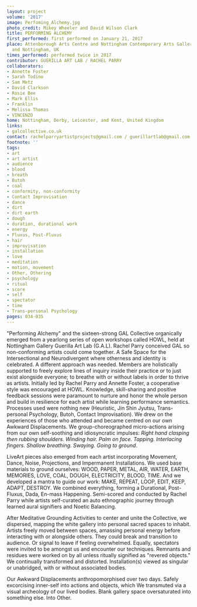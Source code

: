 ```yaml
---
layout: project
volume: '2017'
image: Perfoming_Alchemy.jpg
photo_credit: Mikey Wheeler and David Wilson Clark
title: PERFORMING ALCHEMY
first_performed: first performed on January 21, 2017
place: Attenborough Arts Centre and Nottingham Contemporary Arts Gallery, Leicester
  and Nottingham, UK
times_performed: performed twice in 2017
contributor: GUERILLA ART LAB / RACHEL PARRY
collaborators:
- Annette Foster
- Sarah Todino
- Sam Metz
- David Clarkson
- Rosie Bee
- Mark Ellis
- Franklin
- Melissa Thomas
- VINCENZO
home: Nottingham, Derby, Leicester, and Kent, United Kingdom
links:
- galcollective.co.uk
contact: rachelparryartistprojects@gmail.com / guerillartlab@gmail.com
footnote: ''
tags:
- art
- art artist
- audience
- blood
- breath
- Butoh
- coal
- conformity, non-conformity
- Contact Improvisation
- dance
- dirt
- dirt earth
- dough
- duration, durational work
- energy
- Fluxus, Post-Fluxus
- hair
- improvisation
- installation
- love
- meditation
- motion, movement
- Other, Othering
- psychology
- ritual
- score
- self
- spectator
- time
- Trans-personal Psychology
pages: 034-035
---
```


"Performing Alchemy" and the sixteen-strong GAL Collective organically emerged from a yearlong series of open workshops called HOWL, held at Nottingham Gallery Guerilla Art Lab (G.A.L). Rachel Parry conceived GAL so non-conforming artists could come together. A Safe Space for the Intersectional and Neurodivergent where otherness and identity is celebrated. A different approach was needed. Members are holistically supported to freely explore lines of inquiry inside their practice or to just exist alongside everyone; to breathe with or without labels in order to thrive as artists. Initially led by Rachel Parry and Annette Foster, a cooperative style was encouraged at HOWL. Knowledge, skill-sharing and positive feedback sessions were paramount to nurture and honor the whole person and build in resilience for each artist while learning performance semantics. Processes used were nothing new (Heuristic, Jin Shin Jyutsu, Trans-personal Psychology, Butoh, Contact Improvisation). We drew on the experiences of those who attended and became centred on our own Awkward Displacements. We group-choreographed micro-actions arising from our own self-soothing and idiosyncratic impulses: _Right hand clasping then rubbing shoulders. Winding hair. Palm on face. Tapping. Interlacing fingers. Shallow breathing. Swaying. Going to ground_.

LiveArt pieces also emerged from each artist incorporating Movement, Dance, Noise, Projections, and Impermanent Installations. We used base materials to ground ourselves: WOOD, PAPER, METAL, AIR, WATER, EARTH, MEMORIES, LOVE, COAL, DOUGH, ELECTRICITY, BLOOD, TIME. And we developed a mantra to guide our work: MAKE, REPEAT, LOOP, EDIT, KEEP, ADAPT, DESTROY. We combined everything, forming a Durational, Post-Fluxus, Dada, En-mass Happening. Semi-scored and conducted by Rachel Parry while artists self-curated an auto ethnographic journey through learned aural signifiers and Noetic Balancing.

After Meditative Grounding Activities to center and unite the Collective, we  dispersed, mapping the white gallery into personal sacred spaces to inhabit. Artists freely moved between spaces, amassing personal energy before interacting with or alongside others. They could break and transition to audience. Or signal to leave if feeling overwhelmed. Equally, spectators were invited to be amongst us and encounter our techniques. Remnants and residues were worked on by all unless ritually signified as "revered objects." We continually transformed and distorted. Installation(s) viewed as singular or unabridged, with or without associated bodies.

Our Awkward Displacements anthropomorphised over two days. Safely excorcising inner-self into actions and objects, which We transmuted via a visual archeology of our lived bodies. Blank gallery space oversaturated into something else. Into Other.
